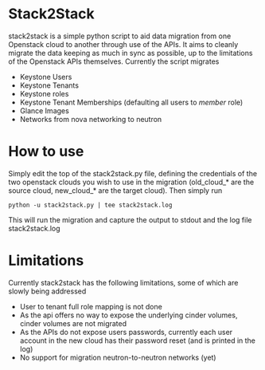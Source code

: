 Stack2Stack
===========

stack2stack is a simple python script to aid data migration from one Openstack
cloud to another through use of the APIs. It aims to cleanly migrate the data
keeping as much in sync as possible, up to the limitations of the Openstack
APIs themselves. Currently the script migrates

* Keystone Users
* Keystone Tenants
* Keystone roles
* Keystone Tenant Memberships (defaulting all users to _member_ role)
* Glance Images
* Networks from nova networking to neutron

How to use
==========

Simply edit the top of the stack2stack.py file, defining the credentials of the
two openstack clouds you wish to use in the migration (old_cloud_* are the
source cloud, new_cloud_* are the target cloud). Then simply run

````
python -u stack2stack.py | tee stack2stack.log
````

This will run the migration and capture the output to stdout and the log file
stack2stack.log

Limitations
===========

Currently stack2stack has the following limitations, some of which are slowly being addressed

* User to tenant full role mapping is not done
* As the api offers no way to expose the underlying cinder volumes, cinder
  volumes are not migrated
* As the APIs do not expose users passwords, currently each user account
  in the new cloud has their password reset (and is printed in the log)
* No support for migration neutron-to-neutron networks (yet)
